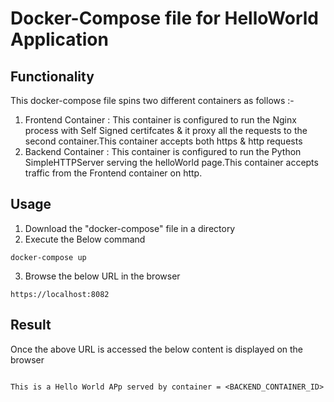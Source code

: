 # Docker-Compose file for HelloWorld Application


##  Functionality
This docker-compose file spins two different containers as follows :-

1. Frontend Container : This container is configured to run the Nginx process with Self Signed certifcates & it proxy all the requests to the second container.This container accepts both https & http requests
2. Backend Container : This container is configured to run the Python SimpleHTTPServer serving the helloWorld page.This container accepts traffic from the Frontend container on http.

## Usage
1. Download the "docker-compose" file in a directory
2. Execute the Below command
```hcl
docker-compose up
```
3. Browse the below URL in the browser 
```hcl
https://localhost:8082
```

## Result
Once the above URL is accessed the below content is displayed on the browser

```hcl

This is a Hello World APp served by container = <BACKEND_CONTAINER_ID>
```
